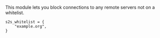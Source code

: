 This module lets you block connections to any remote servers not on a
whitelist.

``` {.lua}
s2s_whitelist = {
    "example.org",
}
```
